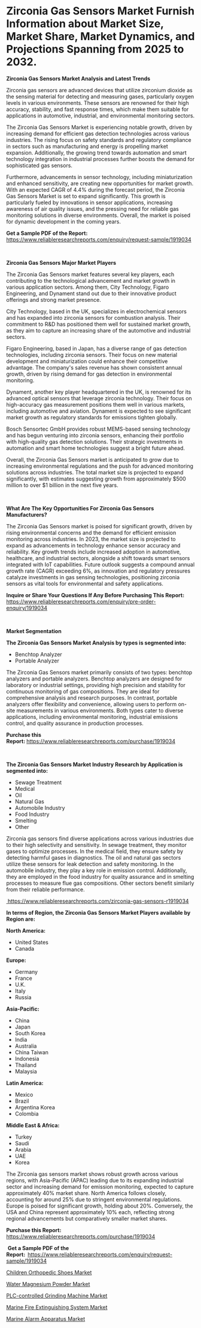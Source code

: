 <p><h1>Zirconia Gas Sensors Market Furnish Information about Market Size, Market Share, Market Dynamics, and Projections Spanning from 2025 to 2032.</h1></p><p><strong>Zirconia Gas Sensors Market Analysis and Latest Trends</strong></p>
<p><p>Zirconia gas sensors are advanced devices that utilize zirconium dioxide as the sensing material for detecting and measuring gases, particularly oxygen levels in various environments. These sensors are renowned for their high accuracy, stability, and fast response times, which make them suitable for applications in automotive, industrial, and environmental monitoring sectors.</p><p>The Zirconia Gas Sensors Market is experiencing notable growth, driven by increasing demand for efficient gas detection technologies across various industries. The rising focus on safety standards and regulatory compliance in sectors such as manufacturing and energy is propelling market expansion. Additionally, the growing trend towards automation and smart technology integration in industrial processes further boosts the demand for sophisticated gas sensors.</p><p>Furthermore, advancements in sensor technology, including miniaturization and enhanced sensitivity, are creating new opportunities for market growth. With an expected CAGR of 4.4% during the forecast period, the Zirconia Gas Sensors Market is set to expand significantly. This growth is particularly fueled by innovations in sensor applications, increasing awareness of air quality issues, and the pressing need for reliable gas monitoring solutions in diverse environments. Overall, the market is poised for dynamic development in the coming years.</p></p>
<p><strong>Get a Sample PDF of the Report:&nbsp;</strong> <a href="https://www.reliableresearchreports.com/enquiry/request-sample/1919034?utm_campaign=33&utm_medium=2&utm_source=Github&utm_content=ia&utm_term=14012025&utm_id=zirconia-gas-sensors">https://www.reliableresearchreports.com/enquiry/request-sample/1919034</a></p>
<p>&nbsp;</p>
<p><strong>Zirconia Gas Sensors Major Market Players</strong></p>
<p><p>The Zirconia Gas Sensors market features several key players, each contributing to the technological advancement and market growth in various application sectors. Among them, City Technology, Figaro Engineering, and Dynament stand out due to their innovative product offerings and strong market presence.</p><p>City Technology, based in the UK, specializes in electrochemical sensors and has expanded into zirconia sensors for combustion analysis. Their commitment to R&D has positioned them well for sustained market growth, as they aim to capture an increasing share of the automotive and industrial sectors.</p><p>Figaro Engineering, based in Japan, has a diverse range of gas detection technologies, including zirconia sensors. Their focus on new material development and miniaturization could enhance their competitive advantage. The company's sales revenue has shown consistent annual growth, driven by rising demand for gas detection in environmental monitoring.</p><p>Dynament, another key player headquartered in the UK, is renowned for its advanced optical sensors that leverage zirconia technology. Their focus on high-accuracy gas measurement positions them well in various markets, including automotive and aviation. Dynament is expected to see significant market growth as regulatory standards for emissions tighten globally.</p><p>Bosch Sensortec GmbH provides robust MEMS-based sensing technology and has begun venturing into zirconia sensors, enhancing their portfolio with high-quality gas detection solutions. Their strategic investments in automation and smart home technologies suggest a bright future ahead.</p><p>Overall, the Zirconia Gas Sensors market is anticipated to grow due to increasing environmental regulations and the push for advanced monitoring solutions across industries. The total market size is projected to expand significantly, with estimates suggesting growth from approximately $500 million to over $1 billion in the next five years.</p></p>
<p>&nbsp;</p>
<p><strong>What Are The Key Opportunities For Zirconia Gas Sensors Manufacturers?</strong></p>
<p><p>The Zirconia Gas Sensors market is poised for significant growth, driven by rising environmental concerns and the demand for efficient emission monitoring across industries. In 2023, the market size is projected to expand as advancements in technology enhance sensor accuracy and reliability. Key growth trends include increased adoption in automotive, healthcare, and industrial sectors, alongside a shift towards smart sensors integrated with IoT capabilities. Future outlook suggests a compound annual growth rate (CAGR) exceeding 6%, as innovation and regulatory pressures catalyze investments in gas sensing technologies, positioning zirconia sensors as vital tools for environmental and safety applications.</p></p>
<p><strong>Inquire or Share Your Questions If Any Before Purchasing This Report:</strong> <a href="https://www.reliableresearchreports.com/enquiry/pre-order-enquiry/1919034?utm_campaign=33&utm_medium=2&utm_source=Github&utm_content=ia&utm_term=14012025&utm_id=zirconia-gas-sensors">https://www.reliableresearchreports.com/enquiry/pre-order-enquiry/1919034</a></p>
<p>&nbsp;</p>
<p><strong>Market Segmentation</strong></p>
<p><strong>The Zirconia Gas Sensors Market Analysis by types is segmented into:</strong></p>
<p><ul><li>Benchtop Analyzer</li><li>Portable Analyzer</li></ul></p>
<p><p>The Zirconia Gas Sensors market primarily consists of two types: benchtop analyzers and portable analyzers. Benchtop analyzers are designed for laboratory or industrial settings, providing high precision and stability for continuous monitoring of gas compositions. They are ideal for comprehensive analysis and research purposes. In contrast, portable analyzers offer flexibility and convenience, allowing users to perform on-site measurements in various environments. Both types cater to diverse applications, including environmental monitoring, industrial emissions control, and quality assurance in production processes.</p></p>
<p><strong>Purchase this Report:&nbsp;</strong><a href="https://www.reliableresearchreports.com/purchase/1919034?utm_campaign=33&utm_medium=2&utm_source=Github&utm_content=ia&utm_term=14012025&utm_id=zirconia-gas-sensors">https://www.reliableresearchreports.com/purchase/1919034</a></p>
<p>&nbsp;</p>
<p><strong>The Zirconia Gas Sensors Market Industry Research by Application is segmented into:</strong></p>
<p><ul><li>Sewage Treatment</li><li>Medical</li><li>Oil</li><li>Natural Gas</li><li>Automobile Industry</li><li>Food Industry</li><li>Smelting</li><li>Other</li></ul></p>
<p><p>Zirconia gas sensors find diverse applications across various industries due to their high selectivity and sensitivity. In sewage treatment, they monitor gases to optimize processes. In the medical field, they ensure safety by detecting harmful gases in diagnostics. The oil and natural gas sectors utilize these sensors for leak detection and safety monitoring. In the automobile industry, they play a key role in emission control. Additionally, they are employed in the food industry for quality assurance and in smelting processes to measure flue gas compositions. Other sectors benefit similarly from their reliable performance.</p></p>
<p><a href="https://www.reliableresearchreports.com/zirconia-gas-sensors-r1919034?utm_campaign=33&utm_medium=2&utm_source=Github&utm_content=ia&utm_term=14012025&utm_id=zirconia-gas-sensors">&nbsp;https://www.reliableresearchreports.com/zirconia-gas-sensors-r1919034</a></p>
<p><strong>In terms of Region, the Zirconia Gas Sensors Market Players available by Region are:</strong></p>
<p>
    <p> <strong> North America: </strong>
        <ul>
            <li>United States</li>
            <li>Canada</li>
        </ul>
        </p> 
    <p> <strong> Europe: </strong>
        <ul>
            <li>Germany</li>
            <li>France</li>
            <li>U.K.</li>
            <li>Italy</li>
            <li>Russia</li>
        </ul>
        </p> 
    <p> <strong> Asia-Pacific: </strong>
        <ul>
            <li>China</li>
            <li>Japan</li>
            <li>South Korea</li>
            <li>India</li>
            <li>Australia</li>
            <li>China Taiwan</li>
            <li>Indonesia</li>
            <li>Thailand</li>
            <li>Malaysia</li>
        </ul>
        </p> 
    <p> <strong> Latin America: </strong>
        <ul>
            <li>Mexico</li>
            <li>Brazil</li>
            <li>Argentina Korea</li>
            <li>Colombia</li>
        </ul>
        </p> 
    <p> <strong> Middle East & Africa: </strong>
        <ul>
            <li>Turkey</li>
            <li>Saudi</li>
            <li>Arabia</li>
            <li>UAE</li>
            <li>Korea</li>
        </ul>
    </p>
    </p>
<p><p>The Zirconia gas sensors market shows robust growth across various regions, with Asia-Pacific (APAC) leading due to its expanding industrial sector and increasing demand for emission monitoring, expected to capture approximately 40% market share. North America follows closely, accounting for around 25% due to stringent environmental regulations. Europe is poised for significant growth, holding about 20%. Conversely, the USA and China represent approximately 10% each, reflecting strong regional advancements but comparatively smaller market shares.</p></p>
<p><strong>Purchase this Report: </strong><a href="https://www.reliableresearchreports.com/purchase/1919034?utm_campaign=33&utm_medium=2&utm_source=Github&utm_content=ia&utm_term=14012025&utm_id=zirconia-gas-sensors">https://www.reliableresearchreports.com/purchase/1919034</a></p>
<p>&nbsp;<strong>Get a Sample PDF of the Report:&nbsp;&nbsp;</strong><a href="https://www.reliableresearchreports.com/enquiry/request-sample/1919034?utm_campaign=33&utm_medium=2&utm_source=Github&utm_content=ia&utm_term=14012025&utm_id=zirconia-gas-sensors">https://www.reliableresearchreports.com/enquiry/request-sample/1919034</a></p>
<p><strong></strong></p>
<p><p><a href="https://github.com/XavierTyler76/Market-Research-Report-List-1/blob/main/children-orthopedic-shoes-market.md?utm_campaign=33&utm_medium=2&utm_source=Github&utm_content=ia&utm_term=14012025&utm_id=zirconia-gas-sensors">Children Orthopedic Shoes Market</a></p><p><a href="https://github.com/OlenFleming68/Market-Research-Report-List-1/blob/main/water-magnesium-powder-market.md?utm_campaign=33&utm_medium=2&utm_source=Github&utm_content=ia&utm_term=14012025&utm_id=zirconia-gas-sensors">Water Magnesium Powder Market</a></p><p><a href="https://github.com/lindaopodray/Market-Research-Report-List-1/blob/main/plc-controlled-grinding-machine-market.md?utm_campaign=33&utm_medium=2&utm_source=Github&utm_content=ia&utm_term=14012025&utm_id=zirconia-gas-sensors">PLC-controlled Grinding Machine Market</a></p><p><a href="https://github.com/rodinayygacklezi/Market-Research-Report-List-1/blob/main/marine-fire-extinguishing-system-market.md?utm_campaign=33&utm_medium=2&utm_source=Github&utm_content=ia&utm_term=14012025&utm_id=zirconia-gas-sensors">Marine Fire Extinguishing System Market</a></p><p><a href="https://github.com/flnordan65e0/Market-Research-Report-List-1/blob/main/marine-alarm-apparatus-market.md?utm_campaign=33&utm_medium=2&utm_source=Github&utm_content=ia&utm_term=14012025&utm_id=zirconia-gas-sensors">Marine Alarm Apparatus Market</a></p></p>